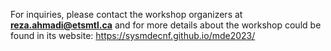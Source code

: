 For inquiries, please contact the workshop organizers at 
**reza.ahmadi@etsmtl.ca** and for more details about the workshop could be found in its website: https://sysmdecnf.github.io/mde2023/
